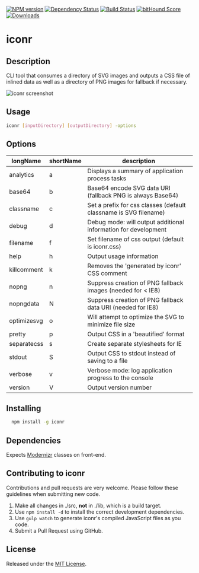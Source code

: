 [![NPM version](http://img.shields.io/npm/v/iconr.svg?style=flat)](https://www.npmjs.org/package/iconr)
[![Dependency Status](http://img.shields.io/david/okize/iconr.svg?style=flat)](https://david-dm.org/okize/iconr)
[![Build Status](http://img.shields.io/travis/okize/iconr.svg?style=flat)](https://travis-ci.org/okize/iconr)
[![bitHound Score](https://www.bithound.io/github/okize/iconr/badges/score.svg)](https://www.bithound.io/github/okize/iconr)
[![Downloads](http://img.shields.io/npm/dm/iconr.svg?style=flat)](https://www.npmjs.org/package/iconr)

# iconr

## Description
CLI tool that consumes a directory of SVG images and outputs a CSS file of inlined data as well as a directory of PNG images for fallback if necessary.

![iconr screenshot](https://raw.github.com/okize/iconr/gh-pages/iconr-screenshot.gif)

## Usage

```bash
iconr [inputDirectory] [outputDirectory] -options
```

## Options
| longName | shortName | description |
| -------- | --------- | ----------- |
| analytics | a | Displays a summary of application process tasks |
| base64 | b | Base64 encode SVG data URI (fallback PNG is always Base64) |
| classname | c | Set a prefix for css classes (default classname is SVG filename) |
| debug | d | Debug mode:  will output additional information for development |
| filename | f | Set filename of css output (default is iconr.css) |
| help | h | Output usage information |
| killcomment | k | Removes the 'generated by iconr' CSS comment |
| nopng | n | Suppress creation of PNG fallback images (needed for < IE8) |
| nopngdata | N | Suppress creation of PNG fallback data URI (needed for IE8) |
| optimizesvg | o | Will attempt to optimize the SVG to minimize file size |
| pretty | p | Output CSS in a 'beautified' format |
| separatecss | s | Create separate stylesheets for IE |
| stdout | S | Output CSS to stdout instead of saving to a file |
| verbose | v | Verbose mode: log application progress to the console |
| version | V | Output version number |


## Installing

```bash
  npm install -g iconr
```

## Dependencies

Expects [Modernizr](http://modernizr.com/) classes on front-end.

## Contributing to iconr

Contributions and pull requests are very welcome. Please follow these guidelines when submitting new code.

1. Make all changes in ./src, **not** in ./lib, which is a build target.
2. Use `npm install -d` to install the correct development dependencies.
3. Use `gulp watch` to generate iconr's compiled JavaScript files as you code.
4. Submit a Pull Request using GitHub.

## License

Released under the [MIT License](http://www.opensource.org/licenses/mit-license.php).
